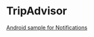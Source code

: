 # TripAdvisor

[Android sample for Notifications](https://www.raywenderlich.com/1214490-android-notifications-tutorial-getting-started#toc-anchor-001)
